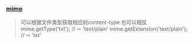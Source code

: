 
### [mime](https://github.com/broofa/mime)
> 可以根据文件类型获取相应的content-type 也可以相反
mime.getType('txt');                    // ⇨ 'text/plain'
mime.getExtension('text/plain');        // ⇨ 'txt'